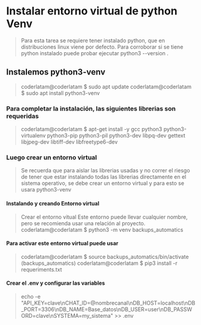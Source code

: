 # Instalar entorno virtual de python Venv

> Para esta tarea se requiere tener instalado python, que en distribuciones linux viene por defecto.
> Para corroborar si se tiene python instalado puede probar ejecutar python3 --version .

## Instalemos python3-venv

> coderlatam@coderlatam $ sudo apt update
> coderlatam@coderlatam $ sudo apt install python3-venv

### Para completar la instalación, las siguientes librerias son requeridas

> coderlatam@coderlatam $ apt-get install -y gcc python3 python3-virtualenv python3-pip python3-pil python3-dev libpq-dev gettext libjpeg-dev libtiff-dev libfreetype6-dev

### Luego crear un entorno virtual

> Se recuerda que para aislar las librerias usadas y no correr el riesgo de tener que estar instalando todas las librerias directamente en el sistema operativo, se debe crear un entorno virtual y para esto se usara python3-venv

#### Instalando y creando Entorno virtual

  > Crear el entorno vitual
  > Este entorno puede llevar cualquier nombre, pero se recomienda usar una relación al proyecto.
  > coderlatam@coderlatam $ python3 -m venv backups_automatics

#### Para activar este entorno virtual puede usar

> coderlatam@coderlatam $ source backups_automatics/bin/activate
> (backups_automatics) coderlatam@coderlatam $ pip3 install -r requeriments.txt

#### Crear el .env y configurar las variables

> echo -e "API_KEY=clave\nCHAT_ID=@nombrecanal\nDB_HOST=localhost\nDB_PORT=3306\nDB_NAME=Base_datos\nDB_USER=user\nDB_PASSWORD=clave\nSYSTEMA=my_sistema" >> .env
